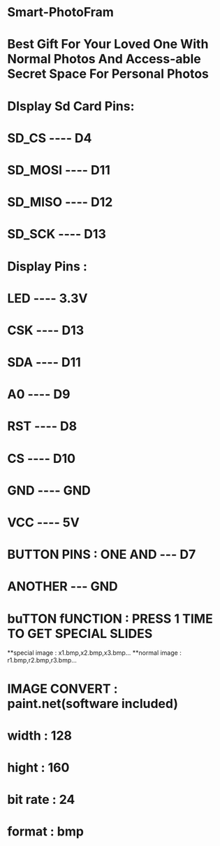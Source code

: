 # Smart-PhotoFram
# Best Gift For Your Loved One With Normal Photos And Access-able Secret Space For Personal Photos 

# DIsplay Sd Card Pins:

# SD_CS      ----  D4
# SD_MOSI    ----  D11
# SD_MISO    ----  D12
# SD_SCK     ----  D13


# Display Pins :

# LED        ----  3.3V
# CSK        ----  D13
# SDA        ----  D11
# A0         ----  D9
# RST        ----  D8
# CS         ----  D10
# GND        ----  GND
# VCC        ----  5V


# BUTTON PINS  : ONE AND --- D7
#              ANOTHER --- GND


# buTTON fUNCTION : PRESS 1 TIME TO GET SPECIAL SLIDES


**special image : x1.bmp,x2.bmp,x3.bmp...
**normal image  : r1.bmp,r2.bmp,r3.bmp...



# IMAGE CONVERT : paint.net(software included)

# width    : 128
# hight    : 160
# bit rate : 24
# format   : bmp
